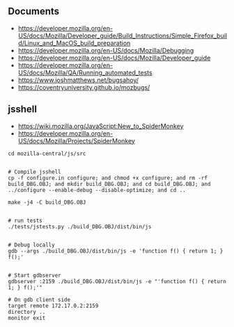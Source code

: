 ## Documents

- https://developer.mozilla.org/en-US/docs/Mozilla/Developer_guide/Build_Instructions/Simple_Firefox_build/Linux_and_MacOS_build_preparation
- https://developer.mozilla.org/en-US/docs/Mozilla/Debugging
- https://developer.mozilla.org/en-US/docs/Mozilla/Developer_guide
- https://developer.mozilla.org/en-US/docs/Mozilla/QA/Running_automated_tests
- https://www.joshmatthews.net/bugsahoy/
- https://coventryuniversity.github.io/mozbugs/


## jsshell

- https://wiki.mozilla.org/JavaScript:New_to_SpiderMonkey
- https://developer.mozilla.org/en-US/docs/Mozilla/Projects/SpiderMonkey

```shell
cd mozilla-central/js/src


# Compile jsshell
cp -f configure.in configure; and chmod +x configure; and rm -rf build_DBG.OBJ; and mkdir build_DBG.OBJ; and cd build_DBG.OBJ; and ../configure --enable-debug --disable-optimize; and cd ..

make -j4 -C build_DBG.OBJ


# run tests
./tests/jstests.py ./build_DBG.OBJ/dist/bin/js


# Debug locally
gdb --args ./build_DBG.OBJ/dist/bin/js -e 'function f() { return 1; } f();'


# Start gdbserver
gdbserver :2159 ./build_DBG.OBJ/dist/bin/js -e "'function f() { return 1; } f();'"

# On gdb client side
target remote 172.17.0.2:2159
directory ..
monitor exit
```

